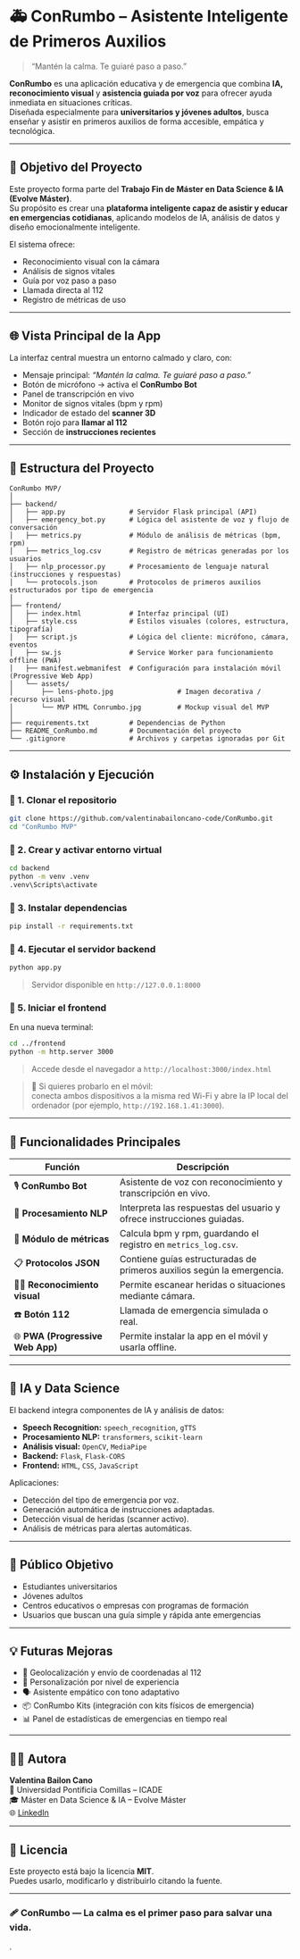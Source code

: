 # 🚑 ConRumbo – Asistente Inteligente de Primeros Auxilios

> “Mantén la calma. Te guiaré paso a paso.”

**ConRumbo** es una aplicación educativa y de emergencia que combina **IA, reconocimiento visual** y **asistencia guiada por voz** para ofrecer ayuda inmediata en situaciones críticas.  
Diseñada especialmente para **universitarios y jóvenes adultos**, busca enseñar y asistir en primeros auxilios de forma accesible, empática y tecnológica.

---

## 🧠 Objetivo del Proyecto

Este proyecto forma parte del **Trabajo Fin de Máster en Data Science & IA (Evolve Máster)**.  
Su propósito es crear una **plataforma inteligente capaz de asistir y educar en emergencias cotidianas**, aplicando modelos de IA, análisis de datos y diseño emocionalmente inteligente.

El sistema ofrece:
- Reconocimiento visual con la cámara  
- Análisis de signos vitales  
- Guía por voz paso a paso  
- Llamada directa al 112  
- Registro de métricas de uso  

---

## 🌐 Vista Principal de la App

La interfaz central muestra un entorno calmado y claro, con:
- Mensaje principal: *“Mantén la calma. Te guiaré paso a paso.”*  
- Botón de micrófono → activa el **ConRumbo Bot**  
- Panel de transcripción en vivo  
- Monitor de signos vitales (bpm y rpm)  
- Indicador de estado del **scanner 3D**  
- Botón rojo para **llamar al 112**  
- Sección de **instrucciones recientes**

---

## 🧩 Estructura del Proyecto

```
ConRumbo MVP/
│
├── backend/
│   ├── app.py                # Servidor Flask principal (API)
│   ├── emergency_bot.py      # Lógica del asistente de voz y flujo de conversación
│   ├── metrics.py            # Módulo de análisis de métricas (bpm, rpm)
│   ├── metrics_log.csv       # Registro de métricas generadas por los usuarios
│   ├── nlp_processor.py      # Procesamiento de lenguaje natural (instrucciones y respuestas)
│   └── protocols.json        # Protocolos de primeros auxilios estructurados por tipo de emergencia
│
├── frontend/
│   ├── index.html            # Interfaz principal (UI)
│   ├── style.css             # Estilos visuales (colores, estructura, tipografía)
│   ├── script.js             # Lógica del cliente: micrófono, cámara, eventos
│   ├── sw.js                 # Service Worker para funcionamiento offline (PWA)
│   ├── manifest.webmanifest  # Configuración para instalación móvil (Progressive Web App)
│   └── assets/
│       ├── lens-photo.jpg                # Imagen decorativa / recurso visual
│       └── MVP HTML Conrumbo.jpg         # Mockup visual del MVP
│
├── requirements.txt          # Dependencias de Python
├── README_ConRumbo.md        # Documentación del proyecto
└── .gitignore                # Archivos y carpetas ignoradas por Git
```

---

## ⚙️ Instalación y Ejecución

### 🔹 1. Clonar el repositorio
```bash
git clone https://github.com/valentinabailoncano-code/ConRumbo.git
cd "ConRumbo MVP"
```

### 🔹 2. Crear y activar entorno virtual
```bash
cd backend
python -m venv .venv
.venv\Scripts\activate
```

### 🔹 3. Instalar dependencias
```bash
pip install -r requirements.txt
```

### 🔹 4. Ejecutar el servidor backend
```bash
python app.py
```
> Servidor disponible en `http://127.0.0.1:8000`

### 🔹 5. Iniciar el frontend
En una nueva terminal:
```bash
cd ../frontend
python -m http.server 3000
```
> Accede desde el navegador a `http://localhost:3000/index.html`

> 📱 Si quieres probarlo en el móvil:  
> conecta ambos dispositivos a la misma red Wi-Fi y abre la IP local del ordenador (por ejemplo, `http://192.168.1.41:3000`).

---

## 🤖 Funcionalidades Principales

| Función | Descripción |
|----------|-------------|
| 🎙️ **ConRumbo Bot** | Asistente de voz con reconocimiento y transcripción en vivo. |
| 🧠 **Procesamiento NLP** | Interpreta las respuestas del usuario y ofrece instrucciones guiadas. |
| 💓 **Módulo de métricas** | Calcula bpm y rpm, guardando el registro en `metrics_log.csv`. |
| 📋 **Protocolos JSON** | Contiene guías estructuradas de primeros auxilios según la emergencia. |
| 🧍‍♀️ **Reconocimiento visual** | Permite escanear heridas o situaciones mediante cámara. |
| ☎️ **Botón 112** | Llamada de emergencia simulada o real. |
| 🌐 **PWA (Progressive Web App)** | Permite instalar la app en el móvil y usarla offline. |

---

## 🧬 IA y Data Science

El backend integra componentes de IA y análisis de datos:

- **Speech Recognition:** `speech_recognition`, `gTTS`  
- **Procesamiento NLP:** `transformers`, `scikit-learn`  
- **Análisis visual:** `OpenCV`, `MediaPipe`  
- **Backend:** `Flask`, `Flask-CORS`  
- **Frontend:** `HTML`, `CSS`, `JavaScript`  

Aplicaciones:
- Detección del tipo de emergencia por voz.  
- Generación automática de instrucciones adaptadas.  
- Detección visual de heridas (scanner activo).  
- Análisis de métricas para alertas automáticas.

---

## 📱 Público Objetivo

- Estudiantes universitarios  
- Jóvenes adultos  
- Centros educativos o empresas con programas de formación  
- Usuarios que buscan una guía simple y rápida ante emergencias  

---

## 💡 Futuras Mejoras

- 📍 Geolocalización y envío de coordenadas al 112  
- 🧩 Personalización por nivel de experiencia  
- 🗣️ Asistente empático con tono adaptativo  
- 📦 ConRumbo Kits (integración con kits físicos de emergencia)  
- 📊 Panel de estadísticas de emergencias en tiempo real  

---

## 👩‍💻 Autora

**Valentina Bailon Cano**  
📍 Universidad Pontificia Comillas – ICADE  
🎓 Máster en Data Science & IA – Evolve Máster  
🌐 [LinkedIn](https://www.linkedin.com/in/valentinabailoncano/)

---

## 📜 Licencia

Este proyecto está bajo la licencia **MIT**.  
Puedes usarlo, modificarlo y distribuirlo citando la fuente.

---

### 🩹 ConRumbo — La calma es el primer paso para salvar una vida.
.
